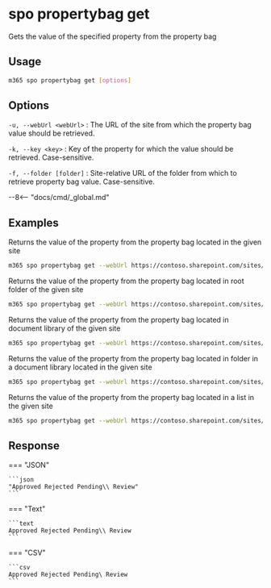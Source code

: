 # spo propertybag get

Gets the value of the specified property from the property bag

## Usage

```sh
m365 spo propertybag get [options]
```

## Options

`-u, --webUrl <webUrl>`
: The URL of the site from which the property bag value should be retrieved.

`-k, --key <key>`
: Key of the property for which the value should be retrieved. Case-sensitive.

`-f, --folder [folder]`
: Site-relative URL of the folder from which to retrieve property bag value. Case-sensitive.

--8<-- "docs/cmd/_global.md"

## Examples

Returns the value of the property from the property bag located in the given site

```sh
m365 spo propertybag get --webUrl https://contoso.sharepoint.com/sites/test --key key1
```

Returns the value of the property from the property bag located in root folder of the given site

```sh
m365 spo propertybag get --webUrl https://contoso.sharepoint.com/sites/test --key key1 --folder /
```

Returns the value of the property from the property bag located in document library of the given site

```sh
m365 spo propertybag get --webUrl https://contoso.sharepoint.com/sites/test --key key1 --folder '/Shared Documents'
```

Returns the value of the property from the property bag located in folder in a document library located in the given site

```sh
m365 spo propertybag get --webUrl https://contoso.sharepoint.com/sites/test --key key1 --folder '/Shared Documents/MyFolder'
```

Returns the value of the property from the property bag located in a list in the given site

```sh
m365 spo propertybag get --webUrl https://contoso.sharepoint.com/sites/test --key key1 --folder /Lists/MyList
```

## Response

=== "JSON"

    ```json
    "Approved Rejected Pending\\ Review"
    ```

=== "Text"

    ```text
    Approved Rejected Pending\\ Review
    ```

=== "CSV"

    ```csv
    Approved Rejected Pending\ Review
    ```
